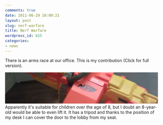 ```yaml
---
comments: true
date: 2011-06-29 10:00:21
layout: post
slug: nerf-warfare
title: Nerf Warfare
wordpress_id: 615
categories:
- news
---
```


There is an arms race at our office. This is my contribution (Click for full version).




[![](/a/2011-06-29-nerf-warfare/IMAG0081-e1309011361399-1024x210.jpg)](http://theflyingdeveloper.com/blog/wp-content/uploads/2011/06/IMAG00811.jpg)Apparently it's suitable for children over the age of 8, but I doubt an 8-year-old would be able to even lift it. It has a tripod and thanks to the position of my desk I can cover the door to the lobby from my seat.
